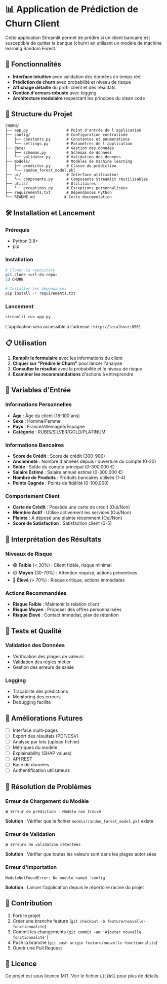 # 📊 Application de Prédiction de Churn Client

Cette application Streamlit permet de prédire si un client bancaire est susceptible de quitter la banque (churn) en utilisant un modèle de machine learning Random Forest.

## 🚀 Fonctionnalités

- **Interface intuitive** avec validation des données en temps réel
- **Prédiction de churn** avec probabilité et niveau de risque
- **Affichage détaillé** du profil client et des résultats
- **Gestion d'erreurs robuste** avec logging
- **Architecture modulaire** respectant les principes du clean code

## 📁 Structure du Projet

```
CHURN/
├── app.py                 # Point d'entrée de l'application
├── config/                # Configuration centralisée
│   ├── constants.py       # Constantes et énumérations
│   └── settings.py        # Paramètres de l'application
├── data/                  # Gestion des données
│   ├── schemas.py         # Schémas de données
│   └── validator.py       # Validation des données
├── models/                # Modèles de machine learning
│   ├── predictor.py       # Classe de prédiction
│   └── random_forest_model.pkl
├── ui/                    # Interface utilisateur
│   └── components.py      # Composants Streamlit réutilisables
├── utils/                 # Utilitaires
│   └── exceptions.py      # Exceptions personnalisées
├── requirements.txt       # Dépendances Python
└── README.md             # Cette documentation
```

## 🛠️ Installation et Lancement

### Prérequis
- Python 3.8+
- pip

### Installation
```bash
# Cloner le repository
git clone <url-du-repo>
cd CHURN

# Installer les dépendances
pip install -r requirements.txt
```

### Lancement
```bash
streamlit run app.py
```

L'application sera accessible à l'adresse : `http://localhost:8501`

## 📋 Utilisation

1. **Remplir le formulaire** avec les informations du client
2. **Cliquer sur "Prédire le Churn"** pour lancer l'analyse
3. **Consulter le résultat** avec la probabilité et le niveau de risque
4. **Examiner les recommandations** d'actions à entreprendre

## 🔧 Variables d'Entrée

### Informations Personnelles
- **Âge** : Âge du client (18-100 ans)
- **Sexe** : Homme/Femme
- **Pays** : France/Allemagne/Espagne
- **Catégorie** : RUBIS/SILVER/GOLD/PLATINUM

### Informations Bancaires
- **Score de Crédit** : Score de crédit (300-900)
- **Ancienneté** : Nombre d'années depuis l'ouverture du compte (0-20)
- **Solde** : Solde du compte principal (0-300,000 €)
- **Salaire Estimé** : Salaire annuel estimé (0-300,000 €)
- **Nombre de Produits** : Produits bancaires utilisés (1-4)
- **Points Gagnés** : Points de fidélité (0-100,000)

### Comportement Client
- **Carte de Crédit** : Possède une carte de crédit (Oui/Non)
- **Membre Actif** : Utilise activement les services (Oui/Non)
- **Plainte** : A déposé une plainte récemment (Oui/Non)
- **Score de Satisfaction** : Satisfaction client (0-5)

## 🎯 Interprétation des Résultats

### Niveaux de Risque
- 🟢 **Faible** (< 30%) : Client fidèle, risque minimal
- 🟡 **Moyen** (30-70%) : Attention requise, actions préventives
- 🔴 **Élevé** (> 70%) : Risque critique, actions immédiates

### Actions Recommandées
- **Risque Faible** : Maintenir la relation client
- **Risque Moyen** : Proposer des offres personnalisées
- **Risque Élevé** : Contact immédiat, plan de rétention

## 🧪 Tests et Qualité

### Validation des Données
- Vérification des plages de valeurs
- Validation des règles métier
- Gestion des erreurs de saisie

### Logging
- Traçabilité des prédictions
- Monitoring des erreurs
- Debugging facilité

## 🔮 Améliorations Futures

- [ ] Interface multi-pages
- [ ] Export des résultats (PDF/CSV)
- [ ] Analyse par lots (upload fichier)
- [ ] Métriques du modèle
- [ ] Explainability (SHAP values)
- [ ] API REST
- [ ] Base de données
- [ ] Authentification utilisateurs

## 🐛 Résolution de Problèmes

### Erreur de Chargement du Modèle
```
❌ Erreur de prédiction : Modèle non trouvé
```
**Solution** : Vérifier que le fichier `models/random_forest_model.pkl` existe

### Erreur de Validation
```
❌ Erreurs de validation détectées
```
**Solution** : Vérifier que toutes les valeurs sont dans les plages autorisées

### Erreur d'Importation
```
ModuleNotFoundError: No module named 'config'
```
**Solution** : Lancer l'application depuis le répertoire racine du projet

## 👥 Contribution

1. Fork le projet
2. Créer une branche feature (`git checkout -b feature/nouvelle-fonctionnalite`)
3. Commit les changements (`git commit -am 'Ajouter nouvelle fonctionnalité'`)
4. Push la branche (`git push origin feature/nouvelle-fonctionnalite`)
5. Ouvrir une Pull Request

## 📄 Licence

Ce projet est sous licence MIT. Voir le fichier `LICENSE` pour plus de détails.
